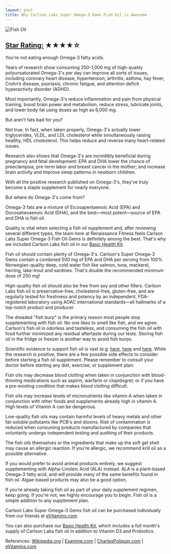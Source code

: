 ```yaml
---
layout: post
title: Why Carlson Labs Super Omega-3 Gems Fish Oil is Awesome
---
```

![Fish Oil][fish image]

## [Star Rating:][] ★★★★☆

You're not eating enough Omega-3 fatty acids.

Years of research show consuming 250–1,000 mg of high-quality polyunsaturated Omega-3's per day can improve all sorts of issues, including coronary heart disease, hypertension, arthritis, asthma, hay fever, Crohn’s disease, psoriasis, chronic fatigue, and attention deficit hyperactivity disorder (ADHD).

Most importantly, Omega-3's reduce inflammation and pain from physical training, boost brain power and metabolism, reduce stress, lubricate joints, and lower body fat using doses as high as 6,000 mg.

But aren't fats bad for you?

Not true. In fact, when taken properly, Omega-3's actually lower triglycerides, VLDL, and LDL cholesterol while simultaneously raising healthy, HDL cholesterol. This helps reduce and reverse many heart-related issues.

Research also shows that Omega-3's are incredibly beneficial during pregnancy and fetal development: EPA and DHA lower the chance of preeclampsia, pre-term labor and breast cancer in the mother; and increase brain activity and improve sleep patterns in newborn children.

With all the positive research published on Omega-3's, they've truly become a staple supplement for nearly everyone.

But where do Omega-3's come from?

Omega-3 fats are a mixture of Eicosapentaenoic Acid (EPA) and Docosahexaenoic Acid (DHA), and the best—most potent—source of EPA and DHA is fish oil.

Quality is vital when selecting a fish oil supplement and, after reviewing several different types, the team here at Renaissance Fitness feels Carlson Labs Super Omega-3 Fish Oil Gems is definitely among the best. That's why we included Carlson Labs fish oil in our [Basic Health Kit][].

Fish oil should contain plenty of Omega-3's. Carlson's Super Omega-3 Gems contain a combined 500 mg of EPA and DHA per serving from 100% Norwegian-quality deep, cold water fish like salmon, tuna, mackerel, herring, lake-trout and sardines. That's double the recommended minimum dose of 250 mg!

High-quality fish oil should also be free from soy and other fillers. Carlson Labs fish oil is preservative-free, cholesterol-free, gluten-free, and are regularly tested for freshness and potency by an independent, FDA-registered laboratory using AOAC international standards—all hallmarks of a top-notch product and producer.

The dreaded "fish burp" is the primary reason most people stop supplementing with fish oil. No one likes to smell like fish, and we agree. Carlson's fish oil is odorless and tasteless, and consuming the fish oil with food further minimized any residual aftertaste during our tests. Storing fish oil in the fridge or freezer is another way to avoid fish burps.

Scientific evidence to support fish oil is vast (e.g. [here][1], [here][2] and [here][3]. While the research is positive, there are a few possible side effects to consider before starting a fish oil supplement. Please remember to consult your doctor before starting any diet, exercise, or supplement plan:

Fish oils may decrease blood clotting when taken in conjunction with blood-thinning medications such as aspirin, warfarin or clopidogrel; or if you have a pre-existing condition that makes blood clotting difficult.

Fish oils may increase levels of micronutrients like vitamin A when taken in conjunction with other foods and supplements already high in vitamin A. High levels of Vitamin A can be dangerous.

Low-quality fish oils may contain harmful levels of heavy metals and other fat-soluble pollutants like PCB's and dioxins. Risk of contamination is reduced when consuming products manufactured by companies that voluntarily undergo independent testing and auditing of their products.

The fish oils themselves or the ingredients that make up the soft gel shell may cause an allergic reaction. If you're allergic, we recommend krill oil as a possible alternative.

If you would prefer to avoid animal products entirely, we suggest supplementing with Alpha-Linoleic Acid (ALA) instead. ALA is a plant-based Omega-3 fatty acid, and will provide many of the same benefits found in fish oil. Algae-based products may also be a good option.

If you’re already taking fish oil as part of your daily supplement regimen, keep going. If you're not, we highly encourage you to begin. Fish oil is a simple addition to any supplement plan.

Carlson Labs Super Omega-3 Gems fish oil can be purchased individually from our friends at [eVitamins.com][].

You can also purchase our [Basic Health Kit][], which includes a full month's supply of Carlson Labs fish oil in addition to Vitamin D3 and Probiotics.

References: [Wikipedia.org][] | [Examine.com][] | [CharlesPoliquin.com][] | [eVitamins.com][]

[Star Rating:]: /how-we-rate-products.html
[fish image]: http://cdn.shopify.com/s/files/1/0204/2560/files/FishOil.jpg?251
[1]: http://examine.com/supplements/Fish+Oil/#citations
[2]: http://en.wikipedia.org/wiki/Fish_oil#Notes
[3]: http://scholar.google.com/scholar?hl=en&q=fish+oil&btnG=&as_sdt=1%2C33
[Basic Health Kit]: http://renaissance-fitness-inc.myshopify.com/collections/supplement-kits/products/basic-health
[CharlesPoliquin.com]: http://www.charlespoliquin.com/Blog/tabid/130/EntryId/118/Why-Fish-Oils-Are-The-Most-Important-Supplement.aspx
[eVitamins.com]: http://www.evitamins.com/super-omega-3-gems-carlson-labs-2604
[eVitamins.com]: http://www.evitamins.com/super-omega-3-gems-carlson-labs-2604#;
[Examine.com]: http://examine.com/supplements/Fish+Oil
[Wikipedia.org]: http://en.wikipedia.org/wiki/Fish_oil